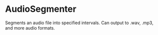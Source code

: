 # AudioSegmenter
Segments an audio file into specified intervals. Can output to .wav, .mp3, and more audio formats.
